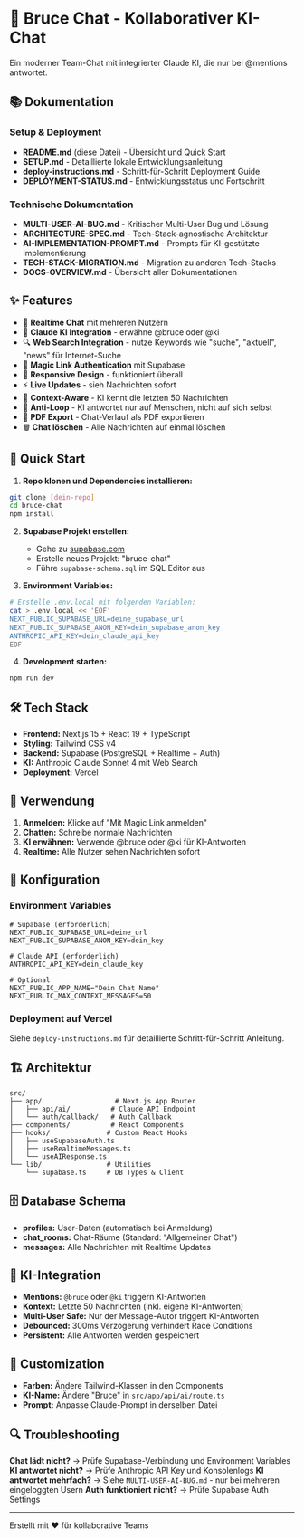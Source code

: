 # 🤖 Bruce Chat - Kollaborativer KI-Chat

Ein moderner Team-Chat mit integrierter Claude KI, die nur bei @mentions antwortet.

## 📚 Dokumentation

### Setup & Deployment
- **README.md** (diese Datei) - Übersicht und Quick Start
- **SETUP.md** - Detaillierte lokale Entwicklungsanleitung
- **deploy-instructions.md** - Schritt-für-Schritt Deployment Guide
- **DEPLOYMENT-STATUS.md** - Entwicklungsstatus und Fortschritt

### Technische Dokumentation
- **MULTI-USER-AI-BUG.md** - Kritischer Multi-User Bug und Lösung
- **ARCHITECTURE-SPEC.md** - Tech-Stack-agnostische Architektur
- **AI-IMPLEMENTATION-PROMPT.md** - Prompts für KI-gestützte Implementierung
- **TECH-STACK-MIGRATION.md** - Migration zu anderen Tech-Stacks
- **DOCS-OVERVIEW.md** - Übersicht aller Dokumentationen

## ✨ Features

- 💬 **Realtime Chat** mit mehreren Nutzern
- 🤖 **Claude KI Integration** - erwähne @bruce oder @ki
- 🔍 **Web Search Integration** - nutze Keywords wie "suche", "aktuell", "news" für Internet-Suche
- 🔐 **Magic Link Authentication** mit Supabase
- 📱 **Responsive Design** - funktioniert überall
- ⚡ **Live Updates** - sieh Nachrichten sofort
- 🎯 **Context-Aware** - KI kennt die letzten 50 Nachrichten
- 🚫 **Anti-Loop** - KI antwortet nur auf Menschen, nicht auf sich selbst
- 📄 **PDF Export** - Chat-Verlauf als PDF exportieren
- 🗑️ **Chat löschen** - Alle Nachrichten auf einmal löschen

## 🚀 Quick Start

1. **Repo klonen und Dependencies installieren:**
```bash
git clone [dein-repo]
cd bruce-chat
npm install
```

2. **Supabase Projekt erstellen:**
   - Gehe zu [supabase.com](https://supabase.com/new)
   - Erstelle neues Projekt: "bruce-chat"
   - Führe `supabase-schema.sql` im SQL Editor aus

3. **Environment Variables:**
```bash
# Erstelle .env.local mit folgenden Variablen:
cat > .env.local << 'EOF'
NEXT_PUBLIC_SUPABASE_URL=deine_supabase_url
NEXT_PUBLIC_SUPABASE_ANON_KEY=dein_supabase_anon_key
ANTHROPIC_API_KEY=dein_claude_api_key
EOF
```

4. **Development starten:**
```bash
npm run dev
```

## 🛠 Tech Stack

- **Frontend:** Next.js 15 + React 19 + TypeScript
- **Styling:** Tailwind CSS v4
- **Backend:** Supabase (PostgreSQL + Realtime + Auth)
- **KI:** Anthropic Claude Sonnet 4 mit Web Search
- **Deployment:** Vercel

## 📝 Verwendung

1. **Anmelden:** Klicke auf "Mit Magic Link anmelden"
2. **Chatten:** Schreibe normale Nachrichten
3. **KI erwähnen:** Verwende @bruce oder @ki für KI-Antworten
4. **Realtime:** Alle Nutzer sehen Nachrichten sofort

## 🔧 Konfiguration

### Environment Variables
```env
# Supabase (erforderlich)
NEXT_PUBLIC_SUPABASE_URL=deine_url
NEXT_PUBLIC_SUPABASE_ANON_KEY=dein_key

# Claude API (erforderlich)
ANTHROPIC_API_KEY=dein_claude_key

# Optional
NEXT_PUBLIC_APP_NAME="Dein Chat Name"
NEXT_PUBLIC_MAX_CONTEXT_MESSAGES=50
```

### Deployment auf Vercel

Siehe `deploy-instructions.md` für detaillierte Schritt-für-Schritt Anleitung.

## 🏗 Architektur

```
src/
├── app/                  # Next.js App Router
│   ├── api/ai/          # Claude API Endpoint
│   └── auth/callback/   # Auth Callback
├── components/          # React Components
├── hooks/              # Custom React Hooks
│   ├── useSupabaseAuth.ts
│   ├── useRealtimeMessages.ts
│   └── useAIResponse.ts
└── lib/                # Utilities
    └── supabase.ts     # DB Types & Client
```

## 🗄 Database Schema

- **profiles:** User-Daten (automatisch bei Anmeldung)
- **chat_rooms:** Chat-Räume (Standard: "Allgemeiner Chat")
- **messages:** Alle Nachrichten mit Realtime Updates

## 🤖 KI-Integration

- **Mentions:** `@bruce` oder `@ki` triggern KI-Antworten
- **Kontext:** Letzte 50 Nachrichten (inkl. eigene KI-Antworten)
- **Multi-User Safe:** Nur der Message-Autor triggert KI-Antworten
- **Debounced:** 300ms Verzögerung verhindert Race Conditions
- **Persistent:** Alle Antworten werden gespeichert

## 🎨 Customization

- **Farben:** Ändere Tailwind-Klassen in den Components
- **KI-Name:** Ändere "Bruce" in `src/app/api/ai/route.ts`
- **Prompt:** Anpasse Claude-Prompt in derselben Datei

## 🔍 Troubleshooting

**Chat lädt nicht?** → Prüfe Supabase-Verbindung und Environment Variables
**KI antwortet nicht?** → Prüfe Anthropic API Key und Konsolenlogs
**KI antwortet mehrfach?** → Siehe `MULTI-USER-AI-BUG.md` - nur bei mehreren eingeloggten Usern
**Auth funktioniert nicht?** → Prüfe Supabase Auth Settings

---

Erstellt mit ❤️ für kollaborative Teams
